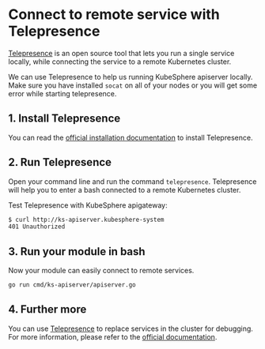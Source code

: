 # Connect to remote service with Telepresence

[Telepresence](https://www.telepresence.io/) is an open source tool that lets you run a single service locally, while connecting the service to a remote Kubernetes cluster.

We can use Telepresence to help us running KubeSphere apiserver locally.
Make sure you have installed `socat` on all of your nodes or you will get some error while starting telepresence.
## 1. Install Telepresence

You can read the [official installation documentation](https://www.telepresence.io/reference/install.html) to install Telepresence.

## 2. Run Telepresence

Open your command line and run the command `telepresence`. Telepresence will help you to enter a bash connected to a remote Kubernetes cluster.

Test Telepresence with KubeSphere apigateway:

```bash
$ curl http://ks-apiserver.kubesphere-system
401 Unauthorized
```

## 3. Run your module in bash

Now your module can easily connect to remote services.

```bash
go run cmd/ks-apiserver/apiserver.go
```

## 4. Further more

You can use [Telepresence](how-telepresence-works.md) to replace services in the cluster for debugging. For more information, please refer to the [official documentation](https://www.telepresence.io/discussion/overview).